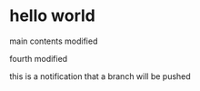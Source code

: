 # hello world
main contents modified

fourth modified

this is a notification that a branch will be pushed
